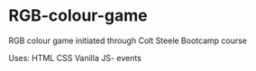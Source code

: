 # RGB-colour-game
RGB colour game initiated through Colt Steele Bootcamp course

Uses:
HTML
CSS
Vanilla JS- events
